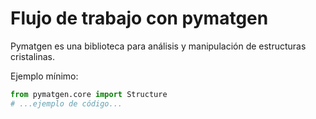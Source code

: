 # Flujo de trabajo con pymatgen

Pymatgen es una biblioteca para análisis y manipulación de estructuras cristalinas.

Ejemplo mínimo:
```python
from pymatgen.core import Structure
# ...ejemplo de código...
```
